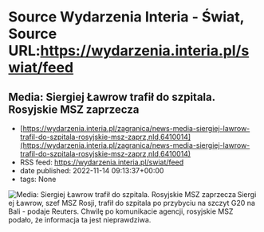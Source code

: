 # Source Wydarzenia Interia - Świat, Source URL:https://wydarzenia.interia.pl/swiat/feed

## Media: Siergiej Ławrow trafił do szpitala. Rosyjskie MSZ zaprzecza
 - [https://wydarzenia.interia.pl/zagranica/news-media-siergiej-lawrow-trafil-do-szpitala-rosyjskie-msz-zaprz,nId,6410014](https://wydarzenia.interia.pl/zagranica/news-media-siergiej-lawrow-trafil-do-szpitala-rosyjskie-msz-zaprz,nId,6410014)
 - RSS feed: https://wydarzenia.interia.pl/swiat/feed
 - date published: 2022-11-14 09:13:37+00:00
 - tags: None

<p><a href="https://wydarzenia.interia.pl/zagranica/news-media-siergiej-lawrow-trafil-do-szpitala-rosyjskie-msz-zaprz,nId,6410014"><img align="left" alt="Media: Siergiej Ławrow trafił do szpitala. Rosyjskie MSZ zaprzecza " src="https://i.iplsc.com/media-siergiej-lawrow-trafil-do-szpitala-rosyjskie-msz-zaprz/000GC5HC8D6RBBOG-C321.jpg" /></a>Siergiej Ławrow, szef MSZ Rosji, trafił do szpitala po przybyciu na szczyt G20 na Bali - podaje Reuters. Chwilę po komunikacie agencji, rosyjskie MSZ podało, że informacja ta jest nieprawdziwa. </p><br clear="all" />
